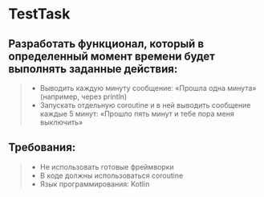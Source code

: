 # TestTask

## Разработать функционал, который в определенный момент времени будет выполнять заданные действия:
> * Выводить каждую минуту сообщение: «Прошла одна минута» (например, через println)
> * Запускать отдельную coroutine и в ней выводить сообщение каждые 5 минут: «Прошло пять минут и тебе пора меня выключить»

## Требования:
> * Не использовать готовые фреймворки
> * В коде должны использоваться coroutine
> * Язык программирования: Kotlin

